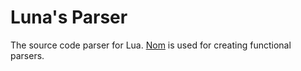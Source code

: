 # Luna's Parser

The source code parser for Lua. [Nom](https://github.com/rust-bakery/nom) is used for creating functional parsers.
